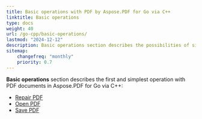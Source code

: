 ```yaml
---
title: Basic operations with PDF by Aspose.PDF for Go via C++ 
linktitle: Basic operations
type: docs
weight: 40
url: /go-cpp/basic-operations/
lastmod: "2024-12-12"
description: Basic operations section describes the possibilities of simplest operation with PDF documents using the Aspose.PDF for Go.
sitemap:
    changefreq: "monthly"
    priority: 0.7
---
```


**Basic operations** section describes the first and simplest operation with PDF documents in Aspose.PDF for Go via C++:

- [Repair PDF](/pdf/go-cpp/repair-pdf/)
- [Open PDF](/pdf/go-cpp/open-pdf-document/)
- [Save PDF](/pdf/go-cpp/save-pdf-document/)
